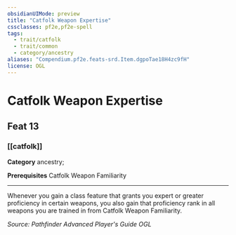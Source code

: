 ```yaml
---
obsidianUIMode: preview
title: "Catfolk Weapon Expertise"
cssclasses: pf2e,pf2e-spell
tags:
  - trait/catfolk
  - trait/common
  - category/ancestry
aliases: "Compendium.pf2e.feats-srd.Item.dgpoTae18H4zc9fH"
license: OGL
---
```

# Catfolk Weapon Expertise
## Feat 13
### [[catfolk]]

**Category** ancestry; 



**Prerequisites** Catfolk Weapon Familiarity
* * *
Whenever you gain a class feature that grants you expert or greater proficiency in certain weapons, you also gain that proficiency rank in all weapons you are trained in from Catfolk Weapon Familiarity.

*Source: Pathfinder Advanced Player's Guide*
*OGL*